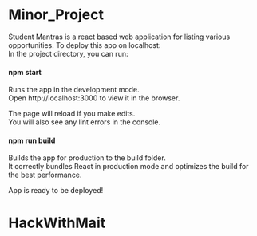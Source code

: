 # Minor_Project
Student Mantras is a react based web application for listing various opportunities. 
To deploy this app on localhost:<br />
In the project directory, you can run:<br />

#### npm start<br />
Runs the app in the development mode.<br />
Open http://localhost:3000 to view it in the browser.<br />

The page will reload if you make edits.<br />
You will also see any lint errors in the console.<br />

#### npm run build<br />
Builds the app for production to the build folder.<br />
It correctly bundles React in production mode and optimizes the build for the best performance.<br />

App is ready to be deployed!
 
# HackWithMait
